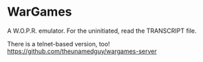 WarGames
========

A W.O.P.R. emulator.
For the uninitiated, read the TRANSCRIPT file.

There is a telnet-based version, too!
https://github.com/theunamedguy/wargames-server
